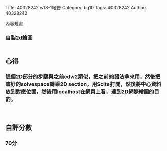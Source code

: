 Title: 40328242 w18-1報告
Category: bg10
Tags: 40328242
Author: 40328242

內容規畫 :  
<!-- PELICAN_END_SUMMARY -->
<h3>自製2d繪圖</h3>
<img src="">
<br/>
<h2>心得</h2>
<h3>這個2D部分的步驟與之前cdw2類似，把之前的語法拿來用，然後把畫好的solvespace轉乘2D section，用Scite打開，然後將中心資料放到對應位置，然後用localhost在網頁上看，達到2D網際繪圖的目的。</h3>
<br/>
<h2>自評分數</h2>
<h3>70分</h3>